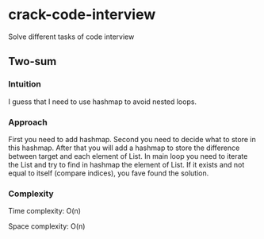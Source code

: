 # crack-code-interview
Solve different tasks of code interview

## Two-sum
### Intuition
I guess that I need to use hashmap to avoid nested loops.

### Approach
First you need to add hashmap.
Second you need to decide what to store in this hashmap.
After that you will add a hashmap to store the difference between target and each element of List.
In main loop you need to iterate the List and try to find in hashmap the element of List. If it exists and not equal to itself (compare indices), you fave found the solution.

### Complexity
Time complexity:
O(n)

Space complexity:
O(n)